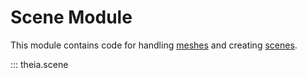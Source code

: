 # Scene Module

This module contains code for handling [meshes](../scene.md#meshes-and-volume-border)
and creating [scenes](../scene.md).

::: theia.scene
